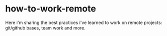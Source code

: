 # how-to-work-remote
Here i'm sharing the best practices i've learned to work on remote projects: git/github bases, team work and more.
